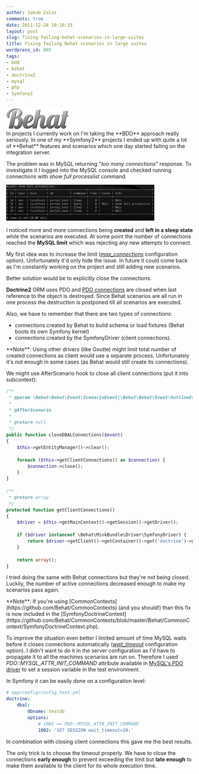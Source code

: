 ```yaml
---
author: Jakub Zalas
comments: true
date: 2011-12-28 10:10:33
layout: post
slug: fixing-failing-behat-scenarios-in-large-suites
title: Fixing failing Behat scenarios in large suites
wordpress_id: 885
tags:
- bdd
- behat
- doctrine2
- mysql
- php
- Symfony2
---
```


<div class="pull-left">
    <img src="/uploads/wp/2011/12/behat-logo.png" title="Behat Logo" alt="Behat Logo" class="img-responsive" />
</div>
In projects I currently work on I'm taking the **BDD** approach really seriously. In one of my **Symfony2** projects I ended up with quite a lot of **Behat** features and scenarios which one day started failing on the integration server.

The problem was in MySQL returning "*too many connections*" response. To investigate it I logged into the MySQL console and checked running connections with _show full processlist_ command.

<div class="text-center">
    <a href="/uploads/wp/2011/12/mysql-processlist.png"><img src="/uploads/wp/2011/12/mysql-processlist-400x97.png" title="Mysql process list" alt="Mysql process list" class="img-responsive" /></a>
</div>

I noticed more and more connections being **created** and **left in a sleep state** while the scenarios are executed. At some point the number of connections reached the **MySQL limit** which was rejecting any new attempts to connect.

My first idea was to increase the limit (*[max_connections](http://dev.mysql.com/doc/refman/5.5/en/server-system-variables.html#sysvar_max_connections)* configuration option). Unfortunately it'd only hide the issue. In future it could come back as I'm constantly working on the project and still adding new scenarios.

Better solution would be to explicitly close the connections.

**Doctrine2** ORM uses PDO and [PDO connections](http://php.net/manual/en/pdo.connections.php) are closed when last reference to the object is destroyed. Since Behat scenarios are all run in one process the destruction is postponed till all scenarios are executed.

Also, we have to remember that there are two types of connections:

* connections created by Behat to build schema or load fixtures (Behat boots its own Symfony kernel)
* connections created by the SymfonyDriver (client connections).


<div class="alert alert-warning" markdown="1">
**Note**: Using other drivers (like Goutte) might limit total number of created connections as client would use a separate process. Unfortunately it's not enough in some cases (as Behat would still create its connections).
</div>

We might use AfterScenario hook to close all client connections (put it into subcontext):

    
```php
/**
 * @param \Behat\Behat\Event\ScenarioEvent|\Behat\Behat\Event\OutlineExampleEvent $event
 *
 * @AfterScenario
 *
 * @return null
 */
public function closeDBALConnections($event)
{
    $this->getEntityManager()->clear();

    foreach ($this->getClientConnections() as $connection) {
        $connection->close();
    }
}

/**
 * @return array
 */
protected function getClientConnections()
{
    $driver = $this->getMainContext()->getSession()->getDriver();

    if ($driver instanceof \Behat\MinkBundle\Driver\SymfonyDriver) {
        return $driver->getClient()->getContainer()->get('doctrine')->getConnections();
    }

    return array();
}
```


I tried doing the same with Behat connections but they're not being closed. Luckily, the number of active connections decreased enough to make my scenarios pass again.

<div class="alert alert-warning" markdown="1">
**Note**: If you're using [CommonContexts](https://github.com/Behat/CommonContexts) (and you should!) than this fix is now included in the [SymfonyDoctrineContext](https://github.com/Behat/CommonContexts/blob/master/Behat/CommonContext/SymfonyDoctrineContext.php).
</div>

To improve the situation even better I limited amount of time MySQL waits before it closes connections automatically (*[wait_timeout](http://dev.mysql.com/doc/refman/5.5/en/server-system-variables.html#sysvar_wait_timeout)* configuration option). I didn't want to do it in the server configuration as I'd have to propagate it to all the machines scenarios are run on. Therefore I used _PDO::MYSQL_ATTR_INIT_COMMAND_ attribute available in [MySQL's PDO driver](http://php.net/manual/en/ref.pdo-mysql.php) to set a session variable in the test environment.

In Symfony it can be easily done on a configuration level:

    
```yaml
# app/config/config_test.yml
doctrine:
    dbal:
        dbname: testdb
        options:
            # 1002 == PDO::MYSQL_ATTR_INIT_COMMAND
            1002: 'SET SESSION wait_timeout=30;'
```


In combination with closing client connections this gave me the best results.

The only trick is to choose the timeout properly. We have to close the connections **early enough** to prevent exceeding the limit but **late enough** to make them available to the client for its whole execution time.
